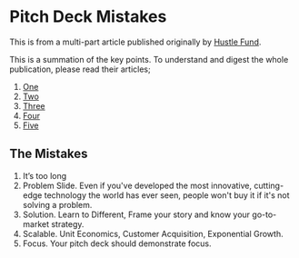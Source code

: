 # Pitch Deck Mistakes

This is from a multi-part article published originally by [Hustle Fund](https://www.hustlefund.vc/).

This is a summation of the key points. To understand and digest the whole publication, please read their articles;

1. [One](https://www.hustlefund.vc/part-1-pitch-deck-mistakes)
2. [Two](https://www.hustlefund.vc/part-2-pitch-deck-mistakes)
3. [Three](https://www.hustlefund.vc/part-3-pitch-deck-mistakes)
4. [Four](https://www.hustlefund.vc/part-4-pitch-deck-mistakes)
5. [Five](https://www.hustlefund.vc/part-5-pitch-deck-mistakes)

## The Mistakes

1. It’s too long
2. Problem Slide. Even if you've developed the most innovative, cutting-edge technology the world has ever seen, people won't buy it if it's not solving a problem.
3. Solution. Learn to Different, Frame your story and know your go-to-market strategy.
4. Scalable. Unit Economics, Customer Acquisition, Exponential Growth.
5. Focus. Your pitch deck should demonstrate focus.
